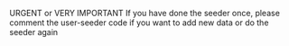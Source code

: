 URGENT or VERY IMPORTANT
If you have done the seeder once, please comment the user-seeder code if you want to add new data or do the seeder again